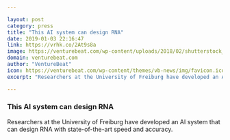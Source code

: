 ```yaml
---

layout: post
category: press
title: "This AI system can design RNA"
date: 2019-01-03 22:16:47
link: https://vrhk.co/2At9s8a
image: https://venturebeat.com/wp-content/uploads/2018/02/shutterstock_400845934-e1519106400227.jpg?fit=1200%2C749&strip=all
domain: venturebeat.com
author: "VentureBeat"
icon: https://venturebeat.com/wp-content/themes/vb-news/img/favicon.ico
excerpt: "Researchers at the University of Freiburg have developed an AI system that can design RNA with state-of-the-art speed and accuracy."

---
```


### This AI system can design RNA

Researchers at the University of Freiburg have developed an AI system that can design RNA with state-of-the-art speed and accuracy.